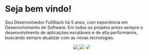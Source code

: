 
# Seja bem vindo!

Sou Desenvolvedor FullStack há 5 anos, com experiência em Desenvolvimento de Software. Em todos os projetos prezo sempre o desenvolvimento de aplicações escaláveis e de alta performance, buscando sempre atualizar com as novas tecnologias.
<br>

<div align="center"> 
<a href="https://instagram.com/joaohp_" target="_blank"><img src="https://img.shields.io/badge/-Instagram-%23E4405F?style=for-the-badge&logo=instagram&logoColor=white"</a>
<a href = "mailto:joaohp020@gmail.com"> <img src="https://img.shields.io/badge/-Gmail-%23333?style=for-the-badge&logo=gmail&logoColor=white" target="_blank"></a>
<a href="https://www.linkedin.com/in/joão-henrique-30aa50196/" target="_blank"><img src="https://img.shields.io/badge/-LinkedIn-%230077B5?style=for-the-badge&logo=linkedin&logoColor=white" style="border-radius: 30px" target="_blank"></a> 
 </div>
